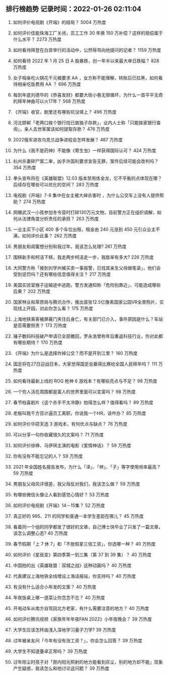 
## 排行榜趋势 记录时间：2022-01-26 02:11:04
  
  1. 如何评价电视剧《开端》的结局？ 5004 万热度
    
  2. 如何评价佳能珠海工厂关闭，员工工作 30 年换 150 万补偿？这样的赔偿属于什么水平？ 2273 万热度
    
  3. 如何看待拜登在白宫举行的活动中，公然辱骂向他提问的记者？ 1159 万热度
    
  4. 如何看待 2022 年 1 月 25 日 A 股暴跌，创一年半以来最大单日跌幅？ 828 万热度
    
  5. 女子相亲吃火锅花千元被要求 AA ，女方称不能理解，转账后已拉黑，如何看待相亲吃饭费用 AA ？ 696 万热度
    
  6. 每到年底刘德华的《恭喜发财》都要大街小巷无限循环，为什么一首平平无奇的拜年神曲可以火17年？ 568 万热度
    
  7. 《开端》收官，剧里还有哪些坑没填上？ 496 万热度
    
  8. 河北邯郸「老两口挨个银行找已故独子存款」，业内人士称「只能挨家银行查询」，亲人去世家属该如何提取存款？ 476 万热度
    
  9. 2022俄军进攻乌克兰战争进程会怎样发展？ 467 万热度
    
  10. 为什么《我不是药神》不能像《寄生虫》一样获得国际认可？ 424 万热度
    
  11. 杭州杀妻碎尸案二审，凶手许国利要求宣告无罪，案件后续可能会改判吗？ 354 万热度
    
  12. 拳头宣布将在《英雄联盟》12.03 版本禁用炼金龙，它不平衡的点体现在哪？后续存在哪些可以优化的空间？ 283 万热度
    
  13. 电视剧《开端》7-8 集中在女主被大婶杀害时 ，为什么公交车上没有人提供帮助？ 274 万热度
    
  14. 网曝武汉一小孩参加冬令营时打碎130万元文物，目前警方正在组织调解，如何从法律角度分析责任的承担？ 263 万热度
    
  15. 一业主买下小区 400 多个车位出租，租金由 240 元涨到 450 元引众业主不满，如何评价此事？ 262 万热度
    
  16. 男朋友和闺蜜想分别和我过年，我该怎么处理? 261 万热度
    
  17. 围棋新手和柯洁下棋，我走两步柯洁走一步，我胜率有多大? 226 万热度
    
  18. 大同警方称「接到刘学州被买卖一事报警，已找其亲生父母做笔录」，他们会受到惩罚吗？还有哪些信息值得关注？ 217 万热度
    
  19. 美国实验室猴子运输途中逃跑，警方发通知称「危险别靠近」，可能造成哪些后果？ 202 万热度
    
  20. 国家林业和草原局与腾讯合作，推出首张12.5亿像素国家公园VR全景照片，实现线上开园，对此你怎么看？ 175 万热度
    
  21. 上海地铁乘客被屏蔽门夹住后身亡，有关部门已介入，事件原因是什么？车站是否需要担责？ 173 万热度
    
  22. 锤子数码科技破产申请已全部撤回，罗永浩曾称年后重返科技行业，你对此都有哪些期待？ 170 万热度
    
  23. 《开端》为什么是选择炸掉公交？而不是开到江里？ 160 万热度
    
  24. 国足将在27日迎战日本，大家觉得国足会赢得比赛给全国人民拜年吗？ 111 万热度
    
  25. 如何看待最新上线的 ROG 枪神 6 游戏本？有哪些亮点与不足？ 98 万热度
    
  26. 一个穷人活在周围都是富人的世界里面可以变富吗？ 98 万热度
    
  27. 春节档喜剧片《这个杀手不太冷静》拍得怎么样？值得看吗？ 89 万热度
    
  28. 老板叫我千方百计逼员工离职，你说我一个HR，该咋办？ 85 万热度
    
  29. 如何评价华硕天选 3 游戏本，有何优点与缺点？ 76 万热度
    
  30. 可以分享一句你收藏很久的文案吗？ 71 万热度
    
  31. 如何评价徐峥、马伊琍主演的电影《爱情神话》？ 59 万热度
    
  32. 你有没有不能忘记的人？ 59 万热度
    
  33. 2021 年全国姓名报告发布，为什么「泽」、「梓」、「子」等字使用频率最高？ 59 万热度
    
  34. 男朋友父母风评很差，我父母反对我们，我该怎么做？ 59 万热度
    
  35. 有哪些微信头像让人看到感觉心情好？ 53 万热度
    
  36. 如何评价电视剧《开端》14－15集？ 52 万热度
    
  37. 真正好的 985、211 的同学和普通一本学生差距在哪儿？ 45 万热度
    
  38. 看着同一个组的同学都发了很好的文章，自己博士快毕业了只发了一篇文章，该怎么调整心态? 40 万热度
    
  39. 春节假期「上 7 休 7」和「不放假拿三倍工资」，你选哪一种？ 40 万热度
    
  40. 如何评价《星辰变》第四季第一到三集（第 37 到 39 集）？ 40 万热度
    
  41. 中国拍的出《英雄联盟：双城之战》这种动画吗？ 40 万热度
    
  42. 代表建议上海地铁全线增设上海话报站，你支持吗？ 40 万热度
    
  43. 有没有什么适合小年发的文案？ 40 万热度
    
  44. 年夜饭桌上哪一道菜让你念念不忘？ 40 万热度
    
  45. 开电动车从南方自驾回北方老家，有什么需要注意的地方？ 40 万热度
    
  46. 如何评价腾讯视频《家族年年年夜FAN 2022》小年夜晚会？ 39 万热度
    
  47. 大学生应该怎样由浅入深地学习量子力学? 39 万热度
    
  48. 过年被亲友问「今年有没有涨工资？」，你会怎么回答？ 39 万热度
    
  49. 大学生不知道董卓正常吗？ 39 万热度
    
  50. 过年除尘时孩子对「房内阳光照射的地方能看到灰尘，别的地方却不能」现象产生疑惑，我该怎么和他讨论这问题？ 39 万热度
    